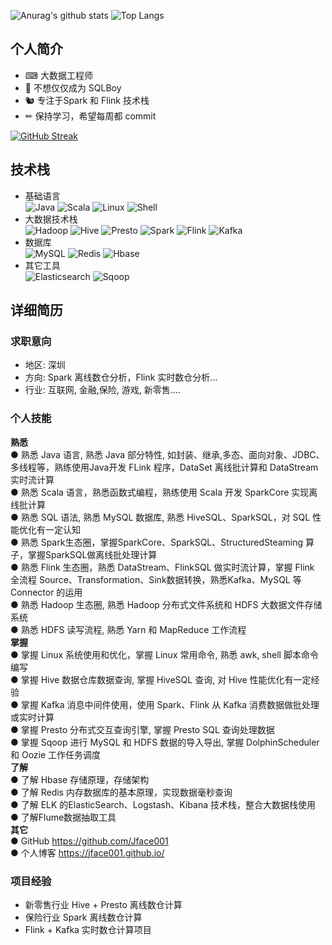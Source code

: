 
![Anurag's github stats](https://github-readme-stats.vercel.app/api?username=jface001&hide_border&show_icons=true&theme=vue)
![Top Langs](https://github-readme-stats.vercel.app/api/top-langs/?username=jface001&layout=compact&theme=vue)  


## 个人简介
- ⌨ 大数据工程师
- 👦 不想仅仅成为 SQLBoy  
- 🐿️ 专注于Spark 和 Flink 技术栈
- ✏  保持学习，希望每周都 commit
 
[![GitHub Streak](http://github-readme-streak-stats.herokuapp.com?user=jface001&theme=vue)](https://git.io/streak-stats)


## 技术栈
- 基础语言  
![Java](https://img.shields.io/badge/-Java-192133?style=flat-square&logo=java&logoColor=#007396)
![Scala](https://img.shields.io/badge/-Scala-192133?style=flat-square&logo=scala&logoColor=#DC322F)
![Linux](https://img.shields.io/badge/-Linux-192133?style=flat-square&logo=linux&logoColor=#FCC624)
![Shell](https://img.shields.io/badge/-Shell-192133?style=flat-square&logo=shell&logoColor=#FFD500)
- 大数据技术栈  
![Hadoop](https://img.shields.io/badge/-Hadoop-192133?style=flat-square&logo=apache-hadoop&logoColor=white)
![Hive](https://img.shields.io/badge/-Hive-192133?style=flat-square&logo=apache-hive&logoColor=#E31337)
![Presto](https://img.shields.io/badge/-Presto-192133?style=flat-square&logo=presto&logoColor=#5890FF)
![Spark](https://img.shields.io/badge/-Spark-192133?style=flat-square&logo=apache-spark&logoColor=#E25A1C)
![Flink](https://img.shields.io/badge/-Flink-192133?style=flat-square&logo=apache-flink&logoColor=#E6526F)
![Kafka](https://img.shields.io/badge/-Kafka-192133?style=flat-square&logo=apache-kafka&logoColor=#231F20)
- 数据库  
![MySQL](https://img.shields.io/badge/-MySQL-192133?style=flat-square&logo=mysql&logoColor=#4479A1)
![Redis](https://img.shields.io/badge/-Redis-192133?style=flat-square&logo=redis&logoColor=#DC382D)
![Hbase](https://img.shields.io/badge/-Hbase-192133?style=flat-square&logo=apache-hbase&logoColor=white)
- 其它工具  
![Elasticsearch](https://img.shields.io/badge/-ES-192133?style=flat-square&logo=elasticsearch&logoColor=#005571)
![Sqoop](https://img.shields.io/badge/-Sqoop-192133?style=flat-square&logo=apache-sqoop&logoColor=white)



## 详细简历
### 求职意向
- 地区: 深圳
- 方向: Spark 离线数仓分析，Flink 实时数仓分析...
- 行业: 互联网, 金融,保险, 游戏, 新零售....
### 个人技能
**熟悉**  
● 熟悉 Java 语言, 熟悉 Java 部分特性, 如封装、继承,多态、面向对象、JDBC、多线程等，熟练使用Java开发 FLink 程序，DataSet 离线批计算和 DataStream 实时流计算  
● 熟悉 Scala 语言，熟悉函数式编程，熟练使用 Scala 开发 SparkCore 实现离线批计算  
● 熟悉 SQL 语法, 熟悉 MySQL 数据库, 熟悉 HiveSQL、SparkSQL，对 SQL 性能优化有一定认知  
● 熟悉 Spark生态圈，掌握SparkCore、SparkSQL、StructuredSteaming 算子，掌握SparkSQL做离线批处理计算  
● 熟悉 Flink 生态圈，熟悉 DataStream、FlinkSQL 做实时流计算，掌握 Flink 全流程 Source、Transformation、Sink数据转换，熟悉Kafka、MySQL 等 Connector 的运用  
● 熟悉 Hadoop 生态圈, 熟悉 Hadoop 分布式文件系统和 HDFS 大数据文件存储系统  
● 熟悉 HDFS 读写流程, 熟悉 Yarn 和 MapReduce 工作流程  
**掌握**  
● 掌握 Linux 系统使用和优化，掌握 Linux 常用命令, 熟悉 awk, shell 脚本命令编写  
● 掌握 Hive 数据仓库数据查询, 掌握 HiveSQL 查询, 对 Hive 性能优化有一定经验  
● 掌握 Kafka 消息中间件使用，使用 Spark、Flink 从 Kafka 消费数据做批处理或实时计算  
● 掌握 Presto 分布式交互查询引擎, 掌握 Presto SQL 查询处理数据  
● 掌握 Sqoop 进行 MySQL 和 HDFS 数据的导入导出, 掌握 DolphinScheduler 和 Oozie 工作任务调度  
**了解**  
● 了解 Hbase 存储原理，存储架构  
● 了解 Redis 内存数据库的基本原理，实现数据毫秒查询  
● 了解 ELK 的ElasticSearch、Logstash、Kibana 技术栈，整合大数据栈使用  
● 了解Flume数据抽取工具  
**其它**  
● GitHub https://github.com/Jface001  
● 个人博客 https://jface001.github.io/  


### 项目经验
- 新零售行业 Hive + Presto 离线数仓计算
- 保险行业 Spark 离线数仓计算
- Flink + Kafka 实时数仓计算项目



